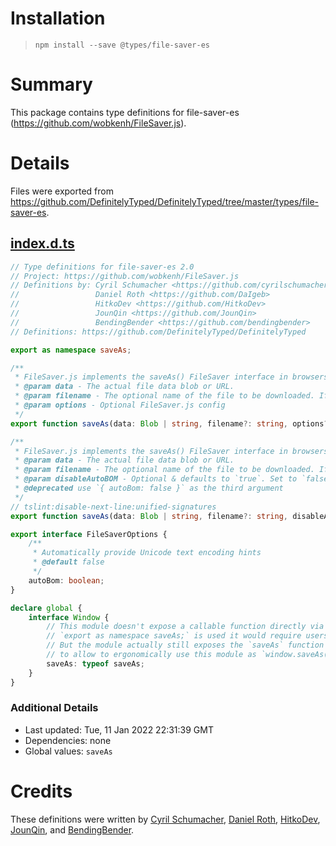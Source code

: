 # Installation
> `npm install --save @types/file-saver-es`

# Summary
This package contains type definitions for file-saver-es (https://github.com/wobkenh/FileSaver.js).

# Details
Files were exported from https://github.com/DefinitelyTyped/DefinitelyTyped/tree/master/types/file-saver-es.
## [index.d.ts](https://github.com/DefinitelyTyped/DefinitelyTyped/tree/master/types/file-saver-es/index.d.ts)
````ts
// Type definitions for file-saver-es 2.0
// Project: https://github.com/wobkenh/FileSaver.js
// Definitions by: Cyril Schumacher <https://github.com/cyrilschumacher>
//                 Daniel Roth <https://github.com/DaIgeb>
//                 HitkoDev <https://github.com/HitkoDev>
//                 JounQin <https://github.com/JounQin>
//                 BendingBender <https://github.com/bendingbender>
// Definitions: https://github.com/DefinitelyTyped/DefinitelyTyped

export as namespace saveAs;

/**
 * FileSaver.js implements the saveAs() FileSaver interface in browsers that do not natively support it.
 * @param data - The actual file data blob or URL.
 * @param filename - The optional name of the file to be downloaded. If omitted, the name used in the file data will be used. If none is provided "download" will be used.
 * @param options - Optional FileSaver.js config
 */
export function saveAs(data: Blob | string, filename?: string, options?: FileSaverOptions): void;

/**
 * FileSaver.js implements the saveAs() FileSaver interface in browsers that do not natively support it.
 * @param data - The actual file data blob or URL.
 * @param filename - The optional name of the file to be downloaded. If omitted, the name used in the file data will be used. If none is provided "download" will be used.
 * @param disableAutoBOM - Optional & defaults to `true`. Set to `false` if you want FileSaver.js to automatically provide Unicode text encoding hints
 * @deprecated use `{ autoBom: false }` as the third argument
 */
// tslint:disable-next-line:unified-signatures
export function saveAs(data: Blob | string, filename?: string, disableAutoBOM?: boolean): void;

export interface FileSaverOptions {
    /**
     * Automatically provide Unicode text encoding hints
     * @default false
     */
    autoBom: boolean;
}

declare global {
    interface Window {
        // This module doesn't expose a callable function directly via a CommonJS export so if only the declaration
        // `export as namespace saveAs;` is used it would require users to use this module as `window.saveAs.saveAs(...)`.
        // But the module actually still exposes the `saveAs` function directly on `Window` so the code below is needed
        // to allow to ergonomically use this module as `window.saveAs(...)`.
        saveAs: typeof saveAs;
    }
}

````

### Additional Details
 * Last updated: Tue, 11 Jan 2022 22:31:39 GMT
 * Dependencies: none
 * Global values: `saveAs`

# Credits
These definitions were written by [Cyril Schumacher](https://github.com/cyrilschumacher), [Daniel Roth](https://github.com/DaIgeb), [HitkoDev](https://github.com/HitkoDev), [JounQin](https://github.com/JounQin), and [BendingBender](https://github.com/bendingbender).
